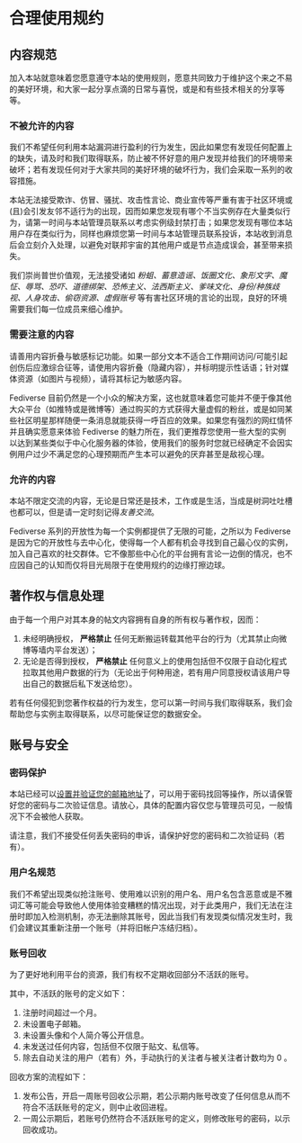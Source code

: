 # 合理使用规约 <Badge type="tip" text="AUP" vertical="top" />

## 内容规范

加入本站就意味着您愿意遵守本站的使用规则，愿意共同致力于维护这个来之不易的美好环境，和大家一起分享点滴的日常与喜悦，或是和有些技术相关的分享等等。

### 不被允许的内容

我们不希望任何利用本站漏洞进行盈利的行为发生，因此如果您有发现任何配置上的缺失，请及时和我们取得联系，防止被不怀好意的用户发现并给我们的环境带来破坏；若有发现任何对于大家共同的美好环境的破坏行为，我们会采取一系列的收容措施。

本站无法接受欺诈、仿冒、骚扰、攻击性言论、商业宣传等严重有害于社区环境或(且)会引发友邻不适行为的出现，因而如果您发现有哪个不当实例存在大量类似行为，请第一时间与本站管理员联系以考虑实例级封禁打击；如果您发现有哪位本站用户存在类似行为，同样也麻烦您第一时间与本站管理员联系投诉，本站收到消息后会立刻介入处理，以避免对联邦宇宙的其他用户或是节点造成误会，甚至带来损失。

我们崇尚普世价值观，无法接受诸如 *粉蛆、蓄意造谣、饭圈文化、象形文字、魔怔、辱骂、恐吓、道德绑架、恐怖主义、法西斯主义、爹味文化、身份/种族歧视、人身攻击、偷窃资源、虚假账号* 等有害社区环境的言论的出现，良好的环境需要我们每一位成员来细心维护。

### 需要注意的内容

请善用内容折叠与敏感标记功能。如果一部分文本不适合工作期间访问/可能引起创伤后应激综合征等，请使用内容折叠（隐藏内容），并标明提示性话语；针对媒体资源（如图片与视频），请将其标记为敏感内容。

Fediverse 目前仍然是一个小众的解决方案，这也就意味着您可能并不便于像其他大众平台（如推特或是微博等）通过购买的方式获得大量虚假的粉丝，或是如同某些社区明星那样随便一条消息就能获得一呼百应的效果。如果您有强烈的网红情怀并且确实愿意来体验 Fediverse 的魅力所在，我们更推荐您使用一些大型的实例以达到某些类似于中心化服务器的体验，使用我们的服务时您就已经确定不会因实例用户过少不满足您的心理预期而产生本可以避免的厌弃甚至是敌视心理。

### 允许的内容

本站不限定交流的内容，无论是日常还是技术，工作或是生活，当成是树洞吐吐槽也都可以，但是请一定时刻记得*友善交流*。

Fediverse 系列的开放性为每一个实例都提供了无限的可能，之所以为 Fediverse 是因为它的开放性与去中心化，使得每一个人都有机会寻找到自己最心仪的实例，加入自己喜欢的社交群体。它不像那些中心化的平台拥有言论一边倒的情况，也不应因自己的认知而仅将目光局限于在使用规约的边缘打擦边球。

## 著作权与信息处理

由于每一个用户对其本身的帖文内容拥有自身的所有权与著作权，因而：

1. 未经明确授权， **严格禁止** 任何无断搬运转载其他平台的行为（尤其禁止向微博等墙内平台发送）；
2. 无论是否得到授权， **严格禁止** 任何意义上的使用包括但不仅限于自动化程式拉取其他用户数据的行为（无论出于何种用途，若有用户同意授权请该用户导出自己的数据后私下发送给您）。

若有任何侵犯到您著作权益的行为发生，您可以第一时间与我们取得联系，我们会帮助您与实例主取得联系，以尽可能保证您的数据安全。

## 账号与安全

### 密码保护

本站已经可以[设置并验证您的邮箱地址](https://nya.one/settings/email)了，可以用于密码找回等操作，所以请保管好您的密码与二次验证信息。请放心，具体的配置内容仅您与管理员可见，一般情况下不会被他人获取。

请注意，我们不接受任何丢失密码的申诉，请保护好您的密码和二次验证码（若有）。

### 用户名规范

我们不希望出现类似抢注账号、使用难以识别的用户名、用户名包含恶意或是不雅词汇等可能会导致他人使用体验变糟糕的情况出现，对于此类用户，我们无法在注册时即加入检测机制，亦无法删除其账号，因此当我们有发现类似情况发生时，我们会建议其重新注册一个账号（并将旧帐户冻结归档）。

### 账号回收

为了更好地利用平台的资源，我们有权不定期收回部分不活跃的账号。

其中，不活跃的账号的定义如下：

1. 注册时间超过一个月。
2. 未设置电子邮箱。
3. 未设置头像和个人简介等公开信息。
4. 未发送过任何内容，包括但不仅限于贴文、私信等。
5. 除去自动关注的用户（若有）外，手动执行的关注者与被关注者计数均为 0 。

回收方案的流程如下：

1. 发布公告，开启一周账号回收公示期，若公示期内账号改变了任何信息从而不符合不活跃账号的定义，则中止收回进程。
2. 一周公示期后，若账号仍然符合不活跃账号的定义，则修改账号的密码，以示回收成功。
